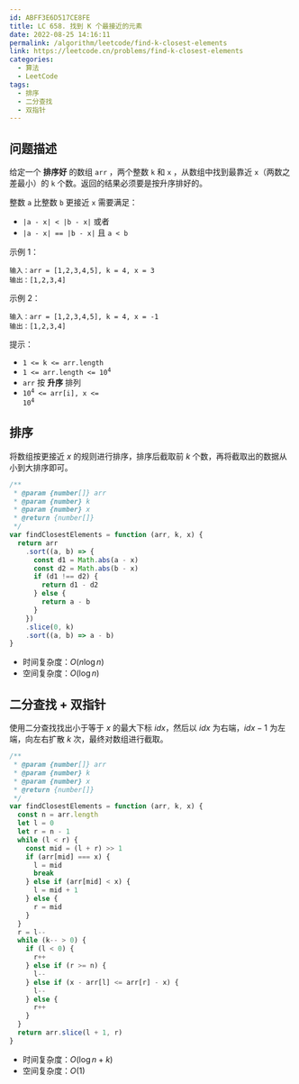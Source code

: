 ```yaml
---
id: ABFF3E6D517CE8FE
title: LC 658. 找到 K 个最接近的元素
date: 2022-08-25 14:16:11
permalink: /algorithm/leetcode/find-k-closest-elements
link: https://leetcode.cn/problems/find-k-closest-elements
categories:
  - 算法
  - LeetCode
tags:
  - 排序
  - 二分查找
  - 双指针
---
```


<Level :type='2'/>

## 问题描述

给定一个 **排序好** 的数组 `arr` ，两个整数 `k` 和 `x` ，从数组中找到最靠近 `x`（两数之差最小）的 `k` 个数。返回的结果必须要是按升序排好的。

整数 `a` 比整数 `b` 更接近 `x` 需要满足：

- `|a - x| < |b - x|` 或者
- `|a - x| == |b - x|` 且 `a < b`

示例 1：

```text
输入：arr = [1,2,3,4,5], k = 4, x = 3
输出：[1,2,3,4]
```

示例 2：

```text
输入：arr = [1,2,3,4,5], k = 4, x = -1
输出：[1,2,3,4]
```

提示：

- `1 <= k <= arr.length`
- <code>1 <= arr.length <= 10<sup>4</sup></code>
- `arr` 按 **升序** 排列
- <code>10<sup>4</sup> <= arr[i], x <= 10<sup>4</sup></code>

## 排序

将数组按更接近 $x$ 的规则进行排序，排序后截取前 $k$ 个数，再将截取出的数据从小到大排序即可。

```javascript
/**
 * @param {number[]} arr
 * @param {number} k
 * @param {number} x
 * @return {number[]}
 */
var findClosestElements = function (arr, k, x) {
  return arr
    .sort((a, b) => {
      const d1 = Math.abs(a - x)
      const d2 = Math.abs(b - x)
      if (d1 !== d2) {
        return d1 - d2
      } else {
        return a - b
      }
    })
    .slice(0, k)
    .sort((a, b) => a - b)
}
```

- 时间复杂度：$O(n\log{n})$
- 空间复杂度：$O(\log{n})$

## 二分查找 + 双指针

使用二分查找找出小于等于 $x$ 的最大下标 $idx$，然后以 $idx$ 为右端，$idx - 1$ 为左端，向左右扩散 $k$ 次，最终对数组进行截取。

```javascript
/**
 * @param {number[]} arr
 * @param {number} k
 * @param {number} x
 * @return {number[]}
 */
var findClosestElements = function (arr, k, x) {
  const n = arr.length
  let l = 0
  let r = n - 1
  while (l < r) {
    const mid = (l + r) >> 1
    if (arr[mid] === x) {
      l = mid
      break
    } else if (arr[mid] < x) {
      l = mid + 1
    } else {
      r = mid
    }
  }
  r = l--
  while (k-- > 0) {
    if (l < 0) {
      r++
    } else if (r >= n) {
      l--
    } else if (x - arr[l] <= arr[r] - x) {
      l--
    } else {
      r++
    }
  }
  return arr.slice(l + 1, r)
}
```

- 时间复杂度：$O(\log{n} + k)$
- 空间复杂度：$O(1)$
